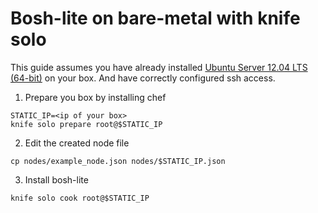 # Bosh-lite on bare-metal with knife solo

This guide assumes you have already installed [Ubuntu Server 12.04 LTS (64-bit)](http://releases.ubuntu.com/12.04.4/) on your box.
And have correctly configured ssh access.

1. Prepare you box by installing chef

```
STATIC_IP=<ip of your box>
knife solo prepare root@$STATIC_IP
```

2. Edit the created node file

```
cp nodes/example_node.json nodes/$STATIC_IP.json
```

3. Install bosh-lite

```
knife solo cook root@$STATIC_IP
```
